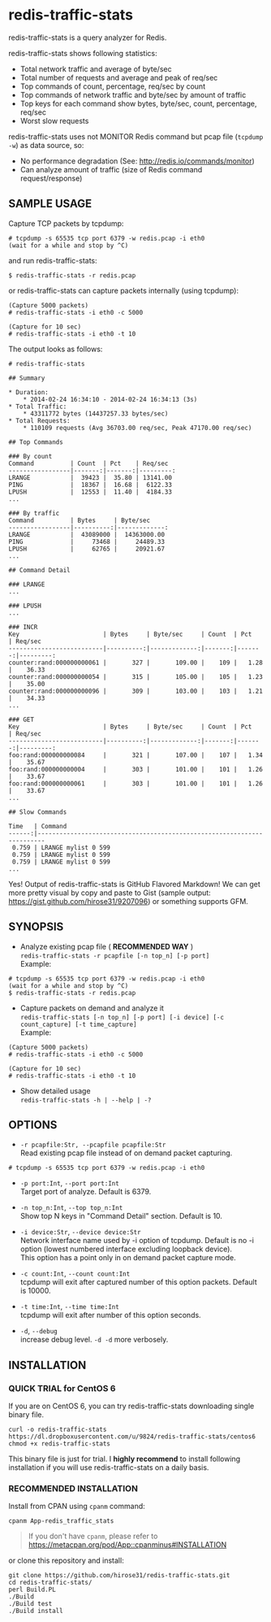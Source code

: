 # redis-traffic-stats

redis-traffic-stats is a query analyzer for Redis.

redis-traffic-stats shows following statistics:

* Total network traffic and average of byte/sec
* Total number of requests and average and peak of req/sec
* Top commands of count, percentage, req/sec by count
* Top commands of network traffic and byte/sec by amount of traffic
* Top keys for each command show bytes, byte/sec, count, percentage, req/sec
* Worst slow requests

redis-traffic-stats uses not MONITOR Redis command but pcap file (```tcpdump -w```) as data source, so:

* No performance degradation (See: http://redis.io/commands/monitor)
* Can analyze amount of traffic (size of Redis command request/response)

## SAMPLE USAGE

Capture TCP packets by tcpdump:

    # tcpdump -s 65535 tcp port 6379 -w redis.pcap -i eth0
    (wait for a while and stop by ^C)

and run redis-traffic-stats:

    $ redis-traffic-stats -r redis.pcap

or redis-traffic-stats can capture packets internally (using tcpdump):

    (Capture 5000 packets)
    # redis-traffic-stats -i eth0 -c 5000
        
    (Capture for 10 sec)
    # redis-traffic-stats -i eth0 -t 10

The output looks as follows:

```
# redis-traffic-stats

## Summary

* Duration:
    * 2014-02-24 16:34:10 - 2014-02-24 16:34:13 (3s)
* Total Traffic:
    * 43311772 bytes (14437257.33 bytes/sec)
* Total Requests:
    * 110109 requests (Avg 36703.00 req/sec, Peak 47170.00 req/sec)

## Top Commands

### By count
Command          | Count  | Pct    | Req/sec 
-----------------|-------:|-------:|---------:
LRANGE           |  39423 |  35.80 | 13141.00
PING             |  18367 |  16.68 |  6122.33
LPUSH            |  12553 |  11.40 |  4184.33
...

### By traffic
Command          | Bytes     | Byte/sec    
-----------------|----------:|-------------:
LRANGE           |  43089000 |  14363000.00
PING             |     73468 |     24489.33
LPUSH            |     62765 |     20921.67
...

## Command Detail

### LRANGE
...

### LPUSH
...

### INCR
Key                       | Bytes     | Byte/sec     | Count  | Pct    | Req/sec 
--------------------------|----------:|-------------:|-------:|-------:|---------:
counter:rand:000000000061 |       327 |       109.00 |    109 |   1.28 |    36.33
counter:rand:000000000054 |       315 |       105.00 |    105 |   1.23 |    35.00
counter:rand:000000000096 |       309 |       103.00 |    103 |   1.21 |    34.33
...

### GET
Key                       | Bytes     | Byte/sec     | Count  | Pct    | Req/sec 
--------------------------|----------:|-------------:|-------:|-------:|---------:
foo:rand:000000000084     |       321 |       107.00 |    107 |   1.34 |    35.67
foo:rand:000000000004     |       303 |       101.00 |    101 |   1.26 |    33.67
foo:rand:000000000061     |       303 |       101.00 |    101 |   1.26 |    33.67
...

## Slow Commands

Time   | Command                                                               
------:|------------------------------------------------------------------------
 0.759 | LRANGE mylist 0 599                                                   
 0.759 | LRANGE mylist 0 599                                                   
 0.759 | LRANGE mylist 0 599                                                   
...
```

Yes! Output of redis-traffic-stats is GitHub Flavored Markdown! We can get more pretty visual by copy and paste to Gist (sample output: https://gist.github.com/hirose31/9207096) or something supports GFM.

## SYNOPSIS

* Analyze existing pcap file ( __RECOMMENDED WAY__ )  
 ```redis-traffic-stats -r pcapfile [-n top_n] [-p port]```  
Example:
```
# tcpdump -s 65535 tcp port 6379 -w redis.pcap -i eth0
(wait for a while and stop by ^C)
$ redis-traffic-stats -r redis.pcap
```

* Capture packets on demand and analyze it  
 ```redis-traffic-stats [-n top_n] [-p port] [-i device] [-c count_capture] [-t time_capture]```  
Example:
```
(Capture 5000 packets)
# redis-traffic-stats -i eth0 -c 5000

(Capture for 10 sec)
# redis-traffic-stats -i eth0 -t 10
```

* Show detailed usage  
 ```redis-traffic-stats -h | --help | -?```


## OPTIONS

* ```-r pcapfile:Str, --pcapfile pcapfile:Str```  
Read existing pcap file instead of on demand packet capturing.
```
# tcpdump -s 65535 tcp port 6379 -w redis.pcap -i eth0
```

* ```-p port:Int```, ```--port port:Int```  
Target port of analyze. Default is 6379.

* ```-n top_n:Int```, ```--top top_n:Int```  
Show top N keys in "Command Detail" section. Default is 10.

* ```-i device:Str```, ```--device device:Str```  
Network interface name used by -i option of tcpdump. Default is no -i option (lowest numbered interface excluding loopback device).  
This option has a point only in on demand packet capture mode.

* ```-c count:Int```, ```--count count:Int```  
tcpdump will exit after captured number of this option packets. Default is 10000.

* ```-t time:Int```, ```--time time:Int```  
tcpdump will exit after number of this option seconds.

* ```-d```, ```--debug```  
increase debug level. ```-d -d``` more verbosely.

## INSTALLATION

### QUICK TRIAL for CentOS 6

If you are on CentOS 6, you can try redis-traffic-stats downloading single binary file.

```
curl -o redis-traffic-stats https://dl.dropboxusercontent.com/u/9824/redis-traffic-stats/centos6
chmod +x redis-traffic-stats
```

This binary file is just for trial. I __highly recommend__ to install following installation if you will use redis-traffic-stats on a daily basis.


### RECOMMENDED INSTALLATION

Install from CPAN using ```cpanm``` command:

```
cpanm App-redis_traffic_stats
```
> If you don't have ```cpanm```, please refer to <https://metacpan.org/pod/App::cpanminus#INSTALLATION>


or clone this repository and install:

```
git clone https://github.com/hirose31/redis-traffic-stats.git
cd redis-traffic-stats/
perl Build.PL
./Build
./Build test
./Build install
```
